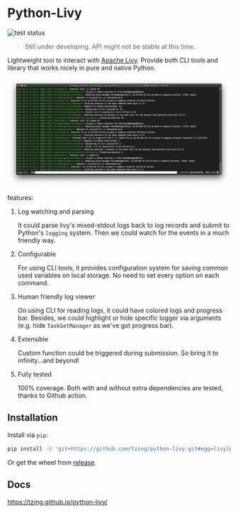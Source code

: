 # Python-Livy

![test status](https://github.com/tzing/python-livy/actions/workflows/test.yml/badge.svg)

> Still under developing. API might not be stable at this time.

Lightweight tool to interact with [Apache Livy](https://livy.incubator.apache.org/). Provide both CLI tools and library that works nicely in pure and native Python.

![screenshot](screenshot.png)

features:

1. Log watching and parsing

    It could parse livy's mixed-stdout logs back to log records and submit to Python's `logging` system. Then we could watch for the events in a much friendly way.

2. Configurable

    For using CLI tools, it provides configuration system for saving common used variables on local storage. No need to set every option on each command.

3. Human friendly log viewer

    On using CLI for reading logs, it could have colored logs and progress bar. Besides, we could highlight or hide specific logger via arguments (e.g. hide `TaskSetManager` as we've got progress bar).

4. Extensible

    Custom function could be triggered during submission. So bring it to infinity...and beyond!

5. Fully tested

    100% coverage. Both with and without extra dependencies are tested, thanks to Github action.


## Installation

Install via `pip`:

```bash
pip install -U 'git+https://github.com/tzing/python-livy.git#egg=livy[pretty]'
```

Or get the wheel from [release](https://github.com/tzing/python-livy/releases/latest).


## Docs

https://tzing.github.io/python-livy/
